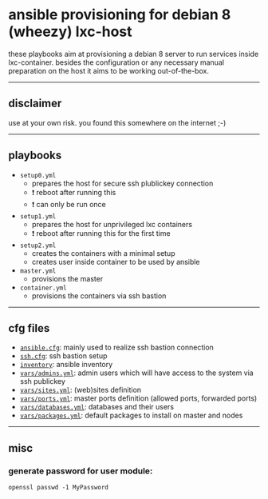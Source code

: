 # ansible provisioning for debian 8 (wheezy) lxc-host

these playbooks aim at provisioning a debian 8 server to run services inside lxc-container.
besides the configuration or any necessary manual preparation on the host it aims to be working out-of-the-box.

---

## disclaimer

use at your own risk. you found this somewhere on the internet ;-)

---

## playbooks

- ``setup0.yml``
  - prepares the host for secure ssh plublickey connection
  - :exclamation: reboot after running this
  - :exclamation: can only be run once
- ``setup1.yml``
  - prepares the host for unprivileged lxc containers
  - :exclamation: reboot after running this for the first time
- ``setup2.yml``
  - creates the containers with a minimal setup
  - creates user inside container to be used by ansible
- ``master.yml``
  - provisions the master
- ``container.yml``
  - provisions the containers via ssh bastion

---

## cfg files

- [``ansible.cfg``](ansible.cfg.sample): mainly used to realize ssh bastion connection
- [``ssh.cfg``](ssh.cfg.sample): ssh bastion setup
- [``inventory``](inventory.sample): ansible inventory
- [``vars/admins.yml``](vars/admins.yml.sample): admin users which will have access to the system via ssh publickey
- [``vars/sites.yml``](vars/sites.yml.sample): (web)sites definition
- [``vars/ports.yml``](vars/ports.yml.sample): master ports definition (allowed ports, forwarded ports)
- [``vars/databases.yml``](vars/databases.yml.sample): databases and their users
- [``vars/packages.yml``](vars/packages.yml.sample): default packages to install on master and nodes

---

## misc

### generate password for user module:
    openssl passwd -1 MyPassword